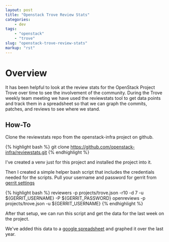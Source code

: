 ```yaml
---
layout: post
title: "Openstack Trove Review Stats"
categories:
    - dev
tags:
    - "openstack"
    - "trove"
slug: "openstack-trove-review-stats"
markup: "rst"
---
```


# Overview

It has been helpful to look at the review stats for the OpenStack Project Trove
over time to see the involvement of the community. During the Trove weekly team
meeting we have used the reviewstats tool to get data points and track them in
a spreadsheet so that we can graph the commits, patches, and reviews to see
where we stand.

## How-To

Clone the reviewstats repo from the openstack-infra project on github.

{% highlight bash %}
git clone https://github.com/openstack-infra/reviewstats.git
{% endhighlight %}

I've created a venv just for this project and installed the project into it.

Then I created a simple helper bash script that includes the credentials needed
for the scripts. Pull your username and password for gerrit from [gerrit
settings](https://review.openstack.org/#/settings/http-password)

{% highlight bash %}
reviewers -p projects/trove.json -r10 -d 7 -u ${GERRIT_USERNAME} -P ${GERRIT_PASSWORD}
openreviews -p projects/trove.json -u ${GERRIT_USERNAME}
{% endhighlight %}


After that setup, we can run this script and get the data for the last week on
the project.

We've added this data to a [google spreadsheet](http://bit.ly/1VQyg00) and graphed it over the last
year.
